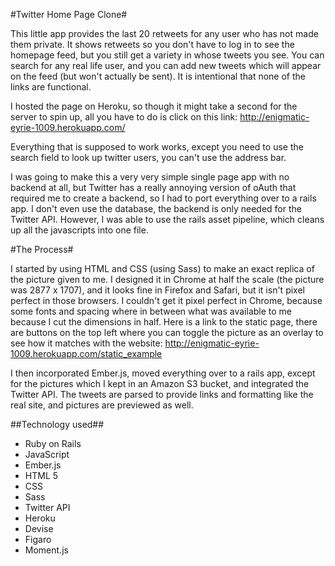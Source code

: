 #Twitter Home Page Clone#

This little app provides the last 20 retweets for any user who has not made them private. It shows retweets so you don't have to log in to see the homepage feed, but you still get a variety in whose tweets you see. You can search for any real life user, and you can add new tweets which will appear on the feed (but won't actually be sent). It is intentional that none of the links are functional.

I hosted the page on Heroku, so though it might take a second for the server to spin up, all you have to do is click on this link: http://enigmatic-eyrie-1009.herokuapp.com/

Everything that is supposed to work works, except you need to use the search field to look up twitter users, you can't use the address bar.

I was going to make this a very very simple single page app with no backend at all, but Twitter has a really annoying version of oAuth that required me to create a backend, so I had to port everything over to a rails app. I don't even use the database, the backend is only needed for the Twitter API. However, I was able to use the rails asset pipeline, which cleans up all the javascripts into one file.

#The Process#

I started by using HTML and CSS (using Sass) to make an exact replica of the picture given to me. I designed it in Chrome at half the scale (the picture was 2877 x 1707), and it looks fine in Firefox and Safari, but it isn't pixel perfect in those browsers. I couldn't get it pixel perfect in Chrome, because some fonts and spacing where in between what was available to me because I cut the dimensions in half. Here is a link to the static page, there are buttons on the top left where you can toggle the picture as an overlay to see how it matches with the website: http://enigmatic-eyrie-1009.herokuapp.com/static_example

I then incorporated Ember.js, moved everything over to a rails app, except for the pictures which I kept in an Amazon S3 bucket, and integrated the Twitter API. The tweets are parsed to provide links and formatting like the real site, and pictures are previewed as well.

##Technology used##

  - Ruby on Rails
  - JavaScript
  - Ember.js
  - HTML 5
  - CSS
  - Sass
  - Twitter API
  - Heroku
  - Devise
  - Figaro
  - Moment.js